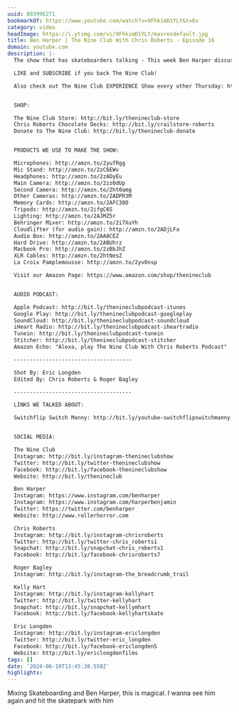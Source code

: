 ```yaml
---
uuid: 803996271
bookmarkOf: https://www.youtube.com/watch?v=9FhkimD1YLY&t=6s
category: video
headImage: https://i.ytimg.com/vi/9FhkimD1YLY/maxresdefault.jpg
title: Ben Harper | The Nine Club With Chris Roberts - Episode 16
domain: youtube.com
description: |-
  The show that has skateboarders talking - This week Ben Harper discusses what it's like to play in front of a sold out audience, his love for skateboarding, growing up with Chris Miller, the parallels between music and skateboarding, his involvement with Roller Horror, the struggle to find the perfect set up, his thoughts on Justin Bieber and Lil' Wayne skateboarding, music rights, song writing, Chris's future baby momma (Taylor Swift), why he still uses a flip phone and much more....

  LIKE and SUBSCRIBE if you back The Nine Club!

  Also check out The Nine Club EXPERIENCE Show every other Thursday: http://bit.ly/thenineclub-experience


  SHOP:

  The Nine Club Store: http://bit.ly/thenineclub-store
  Chris Roberts Chocolate Decks: http://bit.ly/crailstore-roberts
  Donate to The Nine Club: http://bit.ly/thenineclub-donate


  PRODUCTS WE USE TO MAKE THE SHOW:

  Microphones: http://amzn.to/2yufRgg
  Mic Stand: http://amzn.to/2zC6EWv
  Headphones: http://amzn.to/2zAOyEu
  Main Camera: http://amzn.to/2zz0dUp
  Second Camera: http://amzn.to/2ht0amg
  Other Cameras: http://amzn.to/2ADPR3M
  Memory Cards: http://amzn.to/2AFC38O
  Tripods: http://amzn.to/2ifgC6S
  Lighting: http://amzn.to/2AJMZ5r
  Behringer Mixer: http://amzn.to/2i7XuYh
  Cloudlifter (for audio gain): http://amzn.to/2ADjLFa
  Audio Box: http://amzn.to/2AA8CEZ
  Hard Drive: http://amzn.to/2ABUhrz
  Macbook Pro: http://amzn.to/2zBbJhZ
  XLR Cables: http://amzn.to/2htNesZ
  La Croix Pamplemousse: http://amzn.to/2yv0nsp

  Visit our Amazon Page: https://www.amazon.com/shop/thenineclub


  AUDIO PODCAST:

  Apple Podcast: http://bit.ly/thenineclubpodcast-itunes
  Google Play: http://bit.ly/thenineclubpodcast-googleplay
  SoundCloud: http://bit.ly/thenineclubpodcast-soundcloud
  iHeart Radio: http://bit.ly/thenineclubpodcast-iheartradio
  Tunein: http://bit.ly/thenineclubpodcast-tunein
  Stitcher: http://bit.ly/thenineclubpodcast-stitcher
  Amazon Echo: "Alexa, play The Nine Club With Chris Roberts Podcast"

  -------------------------------------

  Shot By: Eric Longden
  Edited By: Chris Roberts & Roger Bagley

  -------------------------------------

  LINKS WE TALKED ABOUT:

  Switchflip Switch Manny: http://bit.ly/youtube-switchflipswitchmanny


  SOCIAL MEDIA:

  The Nine Club
  Instagram: http://bit.ly/instagram-thenineclubshow
  Twitter: http://bit.ly/twitter-thenineclubshow
  Facebook: http://bit.ly/facebook-thenineclubshow
  Website: http://bit.ly/thenineclub

  Ben Harper
  Instagram: https://www.instagram.com/benharper
  Instagram: https://www.instagram.com/harperbenjamin
  Twitter: https://twitter.com/benharper
  Website: http://www.rollerhorror.com

  Chris Roberts
  Instagram: http://bit.ly/instagram-chrisroberts
  Twitter: http://bit.ly/twitter-chris_roberts1
  Snapchat: http://bit.ly/snapchat-chris_roberts1
  Facebook: http://bit.ly/facebook-chrisroberts7

  Roger Bagley
  Instagram: http://bit.ly/instagram-the_breadcrumb_trail

  Kelly Hart
  Instagram: http://bit.ly/instagram-kellyhart
  Twitter: http://bit.ly/twitter-kellyhart
  Snapchat: http://bit.ly/snapchat-kellymhart
  Facebook: http://bit.ly/facebook-kellyhartskate

  Eric Longden
  Instagram: http://bit.ly/instagram-ericlongden
  Twitter: http://bit.ly/twitter-eric_longden
  Facebook: http://bit.ly/facebook-ericlongden5
  Website: http://bit.ly/ericlongdenfilms
tags: []
date: '2024-06-19T13:45:38.558Z'
highlights:
---
```


Mixing Skateboarding and Ben Harper, this is magical. I wanna see him again and hit the skatepark with him


